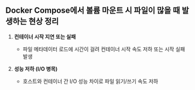
## Docker Compose에서 볼륨 마운트 시 파일이 많을 때 발생하는 현상 정리

1. **컨테이너 시작 지연 또는 실패**  
   - 파일 메타데이터 로드에 시간이 걸려 컨테이너 시작 속도 저하 또는 시작 실패 발생  

2. **성능 저하 (I/O 병목)**  
   - 호스트와 컨테이너 간 I/O 성능 차이로 파일 읽기/쓰기 속도 저하  
   
   